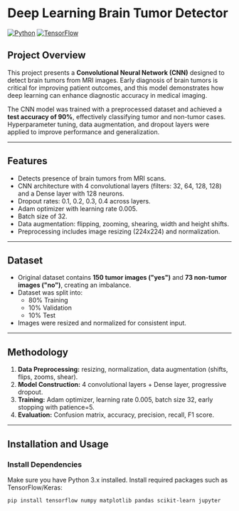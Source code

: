 # Deep Learning Brain Tumor Detector

[![Python](https://img.shields.io/badge/python-3.10-blue)](https://www.python.org/)
[![TensorFlow](https://img.shields.io/badge/tensorflow-2.12-orange)](https://www.tensorflow.org/)

## Project Overview
This project presents a **Convolutional Neural Network (CNN)** designed to detect brain tumors from MRI images. Early diagnosis of brain tumors is critical for improving patient outcomes, and this model demonstrates how deep learning can enhance diagnostic accuracy in medical imaging.

The CNN model was trained with a preprocessed dataset and achieved a **test accuracy of 90%**, effectively classifying tumor and non-tumor cases. Hyperparameter tuning, data augmentation, and dropout layers were applied to improve performance and generalization.

---

## Features
- Detects presence of brain tumors from MRI scans.
- CNN architecture with 4 convolutional layers (filters: 32, 64, 128, 128) and a Dense layer with 128 neurons.
- Dropout rates: 0.1, 0.2, 0.3, 0.4 across layers.
- Adam optimizer with learning rate 0.005.
- Batch size of 32.
- Data augmentation: flipping, zooming, shearing, width and height shifts.
- Preprocessing includes image resizing (224x224) and normalization.

---

## Dataset
- Original dataset contains **150 tumor images ("yes")** and **73 non-tumor images ("no")**, creating an imbalance.
- Dataset was split into:
  - 80% Training
  - 10% Validation
  - 10% Test
- Images were resized and normalized for consistent input.

---

## Methodology
1. **Data Preprocessing:** resizing, normalization, data augmentation (shifts, flips, zooms, shear).
2. **Model Construction:** 4 convolutional layers + Dense layer, progressive dropout.
3. **Training:** Adam optimizer, learning rate 0.005, batch size 32, early stopping with patience=5.
4. **Evaluation:** Confusion matrix, accuracy, precision, recall, F1 score.

---

## Installation and Usage

### Install Dependencies
Make sure you have Python 3.x installed. Install required packages such as TensorFlow/Keras:

```bash
pip install tensorflow numpy matplotlib pandas scikit-learn jupyter
